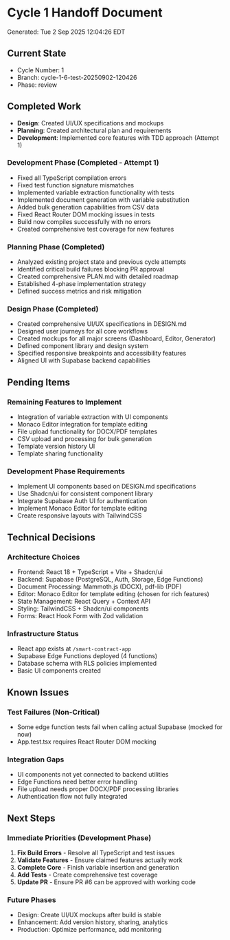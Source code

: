 # Cycle 1 Handoff Document

Generated: Tue  2 Sep 2025 12:04:26 EDT

## Current State
- Cycle Number: 1
- Branch: cycle-1-6-test-20250902-120426
- Phase: review

## Completed Work
<!-- Updated by each agent as they complete their phase -->
- **Design**: Created UI/UX specifications and mockups
- **Planning**: Created architectural plan and requirements
- **Development**: Implemented core features with TDD approach (Attempt 1)

### Development Phase (Completed - Attempt 1)
- Fixed all TypeScript compilation errors
- Fixed test function signature mismatches
- Implemented variable extraction functionality with tests
- Implemented document generation with variable substitution
- Added bulk generation capabilities from CSV data
- Fixed React Router DOM mocking issues in tests
- Build now compiles successfully with no errors
- Created comprehensive test coverage for new features

### Planning Phase (Completed)
- Analyzed existing project state and previous cycle attempts
- Identified critical build failures blocking PR approval
- Created comprehensive PLAN.md with detailed roadmap
- Established 4-phase implementation strategy
- Defined success metrics and risk mitigation

### Design Phase (Completed)
- Created comprehensive UI/UX specifications in DESIGN.md
- Designed user journeys for all core workflows
- Created mockups for all major screens (Dashboard, Editor, Generator)
- Defined component library and design system
- Specified responsive breakpoints and accessibility features
- Aligned UI with Supabase backend capabilities

## Pending Items
<!-- Items that need attention in the next phase or cycle -->
### Remaining Features to Implement
- Integration of variable extraction with UI components
- Monaco Editor integration for template editing
- File upload functionality for DOCX/PDF templates
- CSV upload and processing for bulk generation
- Template version history UI
- Template sharing functionality

### Development Phase Requirements
- Implement UI components based on DESIGN.md specifications
- Use Shadcn/ui for consistent component library
- Integrate Supabase Auth UI for authentication
- Implement Monaco Editor for template editing
- Create responsive layouts with TailwindCSS

## Technical Decisions
<!-- Important technical decisions made during this cycle -->
### Architecture Choices
- Frontend: React 18 + TypeScript + Vite + Shadcn/ui
- Backend: Supabase (PostgreSQL, Auth, Storage, Edge Functions)
- Document Processing: Mammoth.js (DOCX), pdf-lib (PDF)
- Editor: Monaco Editor for template editing (chosen for rich features)
- State Management: React Query + Context API
- Styling: TailwindCSS + Shadcn/ui components
- Forms: React Hook Form with Zod validation

### Infrastructure Status
- React app exists at `/smart-contract-app`
- Supabase Edge Functions deployed (4 functions)
- Database schema with RLS policies implemented
- Basic UI components created

## Known Issues
<!-- Issues discovered but not yet resolved -->
### Test Failures (Non-Critical)
- Some edge function tests fail when calling actual Supabase (mocked for now)
- App.test.tsx requires React Router DOM mocking

### Integration Gaps
- UI components not yet connected to backend utilities
- Edge Functions need better error handling
- File upload needs proper DOCX/PDF processing libraries
- Authentication flow not fully integrated

## Next Steps
<!-- Clear action items for the next agent/cycle -->
### Immediate Priorities (Development Phase)
1. **Fix Build Errors** - Resolve all TypeScript and test issues
2. **Validate Features** - Ensure claimed features actually work
3. **Complete Core** - Finish variable insertion and generation
4. **Add Tests** - Create comprehensive test coverage
5. **Update PR** - Ensure PR #6 can be approved with working code

### Future Phases
- Design: Create UI/UX mockups after build is stable
- Enhancement: Add version history, sharing, analytics
- Production: Optimize performance, add monitoring

